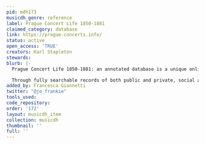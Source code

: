 ```yaml
---
pid: mdh173
musicdh_genre: reference
label: Prague Concert Life 1850-1881
claimed_category: database
link: https://prague-concerts.info/
status: active
open_access: 'TRUE'
creators: Karl Stapleton
stewards: 
blurb: |-
  Prague Concert Life 1850-1881: an annotated database is a unique online research resource channeling first-hand accounts of Prague music and culture over the years 1850-1881 into a remarkably wide-ranging and comprehensive scholarly survey.

  Through fully searchable records of both public and private, social and cultural events involving music performance – from inns and cafés to concert halls, salons, theatres and pleasure gardens – excepting only productions of opera, the resource explores the city’s entire musical landscape.
added_by: Francesca Giannetti
twitter: "@jo_frankie"
tools_used: 
code_repository: 
order: '172'
layout: musicdh_item
collection: musicdh
thumbnail: ''
full: ''
---
```

